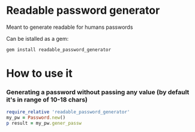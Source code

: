 # Readable password generator
Meant to generate readable for humans passwords

Can be istalled as a gem:
```
gem install readable_password_generator
```

# How to use it

### Generating a password without passing any value (by default it's in range of 10-18 chars)

```ruby
require_relative 'readable_password_generator'
my_pw = Password.new()
p result = my_pw.gener_passw
```
